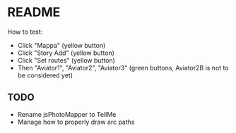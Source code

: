# README #

How to test:

- Click "Mappa" (yellow button)
- Click "Story Add" (yellow button)
- Click "Set routes" (yellow button)
- Then "Aviator1", "Aviator2", "Aviator3" (green buttons, Aviator2B is not to be considered yet)

## TODO ##

- Rename jsPhotoMapper to TellMe
- Manage how to properly draw arc paths
